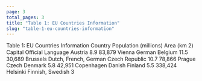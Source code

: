 ```yaml
---
page: 3
total_pages: 3
title: "Table 1: EU Countries Information"
slug: "table-1-eu-countries-information"
---
```


Table 1: EU Countries Information
Country Population (millions) Area (km 2) Capital Oﬃcial Language
Austria 8.9 83,879 Vienna German
Belgium 11.5 30,689 Brussels Dutch, French, German
Czech Republic 10.7 78,866 Prague Czech
Denmark 5.8 42,951 Copenhagen Danish
Finland 5.5 338,424 Helsinki Finnish, Swedish
3